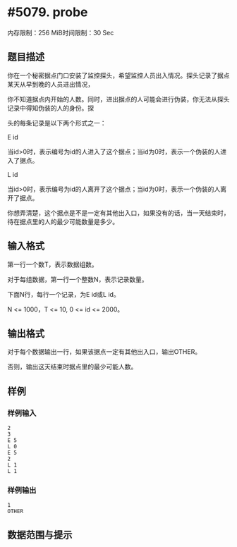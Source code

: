 # #5079. probe

内存限制：256 MiB时间限制：30 Sec

## 题目描述

你在一个秘密据点门口安装了监控探头，希望监控人员出入情况。探头记录了据点某天从早到晚的人员进出情况，

你不知道据点内开始的人数。同时，进出据点的人可能会进行伪装，你无法从探头记录中得知伪装的人的身份。探

头的每条记录是以下两个形式之一：

E id

当id>0时，表示编号为id的人进入了这个据点；当id为0时，表示一个伪装的人进入了据点。

L id

当id>0时，表示编号为id的人离开了这个据点；当id为0时，表示一个伪装的人离开了据点。

你想弄清楚，这个据点是不是一定有其他出入口，如果没有的话，当一天结束时，待在据点里的人的最少可能数量是多少。

## 输入格式

第一行一个数T，表示数据组数。

对于每组数据，第一行一个整数N，表示记录数量。

下面N行，每行一个记录，为E id或L id。

N <= 1000，T <= 10, 0 <= id <= 2000。

## 输出格式

对于每个数据输出一行，如果该据点一定有其他出入口，输出OTHER。

否则，输出这天结束时据点里的最少可能人数。

## 样例

### 样例输入

    
    2
    3
    E 5
    L 0
    E 5
    2
    L 1
    L 1
    

### 样例输出

    
    1
    OTHER
    

## 数据范围与提示
